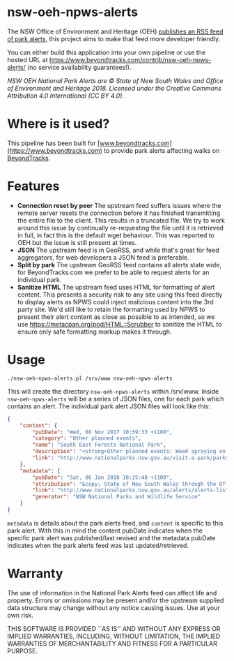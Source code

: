 # nsw-oeh-npws-alerts

The NSW Office of Environment and Heritage (OEH) [publishes an RSS feed of park alerts](http://www.nationalparks.nsw.gov.au/api/rssfeed/get), this project aims to make that feed more developer friendly.

You can either build this application into your own pipeline or use the hosted URL at https://www.beyondtracks.com/contrib/nsw-oeh-npws-alerts/ (no service availability guarantees!).

_NSW OEH National Park Alerts are © State of New South Wales and Office of Environment and Heritage 2018. Licensed under the Creative Commons Attribution 4.0 International (CC BY 4.0)._

# Where is it used?

This pipeline has been built for [www.beyondtracks.com](https://www.beyondtracks.com) to provide park alerts affecting walks on [BeyondTracks](https://www.beyondtracks.com).

# Features

 - **Connection reset by peer** The upstream feed suffers issues where the remote server resets the connection before it has finished transmitting the entire file to the client. This results in a truncated file. We try to work around this issue by continually re-requesting the file until it is retrieved in full, in fact this is the default wget behaviour. This was reported to OEH but the issue is still present at times.
 - **JSON** The upstream feed is in GeoRSS, and while that's great for feed aggregators, for web developers a JSON feed is preferable.
 - **Split by park** The upstream GeoRSS feed contains all alerts state wide, for BeyondTracks.com we prefer to be able to request alerts for an individual park.
 - **Sanitize HTML** The upstream feed uses HTML for formatting of alert content. This presents a security risk to any site using this feed directly to display alerts as NPWS could inject malicious content into the 3rd party site. We'd still like to retain the formatting used by NPWS to present their alert content as close as possible to as intended, so we use https://metacpan.org/pod/HTML::Scrubber to sanitize the HTML to ensure only safe formatting markup makes it through.

# Usage

    ./nsw-oeh-npws-alerts.pl /srv/www nsw-oeh-npws-alerts

This will create the directory `nsw-oeh-npws-alerts` within /srv/www. Inside `nsw-oeh-npws-alerts` will be a series of JSON files, one for each park which contains an alert. The individual park alert JSON files will look like this:

```json
{
    "content": {
        "pubDate": "Wed, 08 Nov 2017 10:59:33 +1100",
        "category": "Other planned events",
        "name": "South East Forests National Park",
        "description": "<strong>Other planned events: Weed spraying on Nungatta Road and Palarang Road</strong> ...",
        "link": "http://www.nationalparks.nsw.gov.au/visit-a-park/parks/South-East-Forests-National-Park/Local-alerts"
    },
    "metadata": {
        "pubDate": "Sat, 06 Jan 2018 10:25:48 +1100",
        "attribution": "&copy; State of New South Wales through the Office of Environment and Heritage",
        "link": "http://www.nationalparks.nsw.gov.au/alerts/alerts-list",
        "generator": "NSW National Parks and Wildlife Service"
    }
}
```

`metadata` is details about the park alerts feed, and `content` is specific to this park alert. With this in mind the content pubDate indicates when the specific park alert was published/last revised and the metadata pubDate indicates when the park alerts feed was last updated/retrieved.

# Warranty

The use of information in the National Park Alerts feed can affect life and property.
Errors or omissions may be present and/or the upstream supplied data
structure may change without any notice causing issues. Use at your own risk.

THIS SOFTWARE IS PROVIDED ``AS IS'' AND WITHOUT ANY EXPRESS OR
IMPLIED WARRANTIES, INCLUDING, WITHOUT LIMITATION, THE IMPLIED
WARRANTIES OF MERCHANTABILITY AND FITNESS FOR A PARTICULAR PURPOSE.
